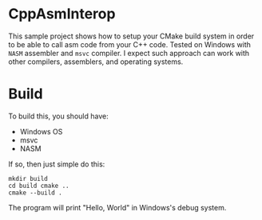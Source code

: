 # CppAsmInterop
This sample project shows how to setup your CMake build system in order to be able to call
asm code from your C++ code. Tested on Windows with ``NASM`` assembler and ``msvc`` compiler.
I expect such approach can work with other compilers, assemblers, and operating systems.

# Build
To build this, you should have:
- Windows OS
- msvc
- NASM

If so, then just simple do this:
```
mkdir build
cd build cmake ..
cmake --build .
```

The program will print "Hello, World" in Windows's debug system.

